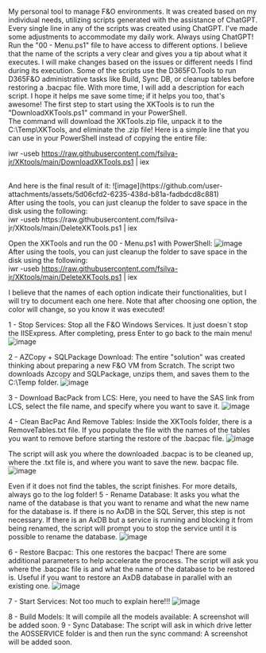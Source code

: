 My personal tool to manage F&O environments. It was created based on my individual needs, utilizing scripts generated with the assistance of ChatGPT. Every single line in any of the scripts was created using ChatGPT. I've made some adjustments to accommodate my daily work. Always using ChatGPT! Run the "00 - Menu.ps1" file to have access to different options. I believe that the name of the scripts a very clear and gives you a tip about what it executes. I will make changes based on the issues or different needs I find during its execution. Some of the scripts use the D365FO.Tools to run D365F&O administrative tasks like Build, Sync DB, or cleanup tables before restoring a .bacpac file. With more time, I will add a description for each script. I hope it helps me save some time; if it helps you too, that's awesome!
The first step to start using the XKTools is to run the "DownloadXKTools.ps1" command in your PowerShell.<br/>
The command will download the XKTools.zip file, unpack it to the C:\Temp\XKTools, and eliminate the .zip file! Here is a simple line that you can use in your PowerShell instead of copying the entire file:<br/>

iwr -useb https://raw.githubusercontent.com/fsilva-jr/XKtools/main/DownloadXKTools.ps1 | iex

<br/>
And here is the final result of it:
![image](https://github.com/user-attachments/assets/5d06cfd2-6235-438d-b81a-fadbdcd8c881)
<br/>
After using the tools, you can just cleanup the folder to save space in the disk using the following:<br/>
iwr -useb  https://raw.githubusercontent.com/fsilva-jr/XKtools/main/DeleteXKTools.ps1 | iex <br/>

Open the XKTools and run the 00 - Menu.ps1 with PowerShell:
![image](https://github.com/user-attachments/assets/e0b85ef3-22ed-4348-a131-a948f539071a)
<br/>
After using the tools, you can just cleanup the folder to save space in the disk using the following:<br/>
iwr -useb  https://raw.githubusercontent.com/fsilva-jr/XKtools/main/DeleteXKTools.ps1 | iex <br/>


I believe that the names of each option indicate their functionalities, but I will try to document each one here. Note that after choosing one option, the color will change, so you know it was executed!

1 - Stop Services:
Stop all the F&O Windows Services. It just doesn´t stop the IISExpress. After completing, press Enter to go back to the main menu!
![image](https://github.com/user-attachments/assets/d4732740-7fa5-4723-9731-da9816bf6e74)


2 - AZCopy + SQLPackage Download:
The entire "solution" was created thinking about preparing a new F&O VM from Scratch. The script two downloads Azcopy and SQLPackage, unzips them, and saves them to the C:\Temp folder.
![image](https://github.com/user-attachments/assets/01e386eb-e831-43ed-9d9c-2518d49307fa)


3 - Download BacPack from LCS:
Here, you need to have the SAS link from LCS, select the file name, and specify where you want to save it.
![image](https://github.com/user-attachments/assets/69e62b87-7186-414a-8dc0-c0353024e11d)


4 - Clean BacPac And Remove Tables:
Inside the XKTools folder, there is a RemoveTables.txt file. If you populate the file with the names of the tables you want to remove before starting the restore of the .bacpac file.
![image](https://github.com/user-attachments/assets/b0380c07-b582-45c2-9e13-177b678f6cb5)

The script will ask you where the downloaded .bacpac is to be cleaned up, where the .txt file is, and where you want to save the new. bacpac file.
![image](https://github.com/user-attachments/assets/a7493d29-4059-4d7e-9768-45aa473abcf6)


Even if it does not find the tables, the script finishes. For more details, always go to the log folder!
5 - Rename Database:
It asks you what the name of the database is that you want to rename and what the new name for the database is. If there is no AxDB in the SQL Server, this step is not necessary. If there is an AxDB but a service is running and blocking it from being renamed, the script will prompt you to stop the service until it is possible to rename the database.
![image](https://github.com/user-attachments/assets/81e09e41-261c-4c35-a1ce-31b6e1809195)

6 - Restore Bacpac:
This one restores the bacpac! There are some additional parameters to help accelerate the process. The script will ask you where the .bacpac file is and what the name of the database to be restored is. Useful if you want to restore an AxDB database in parallel with an existing one.
![image](https://github.com/user-attachments/assets/577f6e9c-b179-4880-8334-d6ff02c1d98b)

7 - Start Services:
Not too much to explain here!!!
![image](https://github.com/user-attachments/assets/4ac741dc-d58e-4b1a-a394-dafa24d2e682)

8 - Build Models:
It will compile all the models available:
A screenshot will be added soon.
9 - Sync Database:
The script will ask in which drive letter the AOSSERVICE folder is and then run the sync command:
A screenshot will be added soon.
